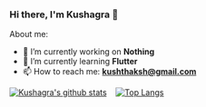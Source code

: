 
### Hi there, I'm Kushagra 👋

About me:

- 🔭 I’m currently working on **Nothing**
- 🌱 I’m currently learning **Flutter**
- 📫 How to reach me: **kushthaksh@gmail.com**


[![Kushagra's github stats](https://github-readme-stats.vercel.app/api?username=azyles)](https://github.com/azyles/github-README) &nbsp;&nbsp; [![Top Langs](https://github-readme-stats.vercel.app/api/top-langs/?username=azyles&layout=compact)](https://github.com/azyles/github-README)
<pre>
</pre>
